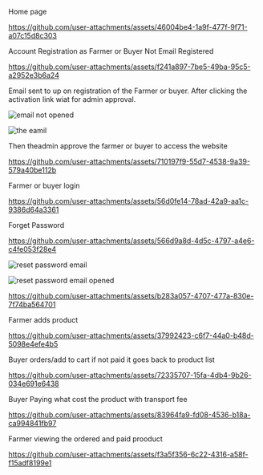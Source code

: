 Home page

https://github.com/user-attachments/assets/46004be4-1a9f-477f-9f71-a07c15d8c303

Account Registration as Farmer or Buyer Not Email Registered

https://github.com/user-attachments/assets/f241a897-7be5-49ba-95c5-a2952e3b6a24

Email sent to up on registration of the Farmer or buyer.
After clicking the activation link wiat for admin approval.

![email not opened](https://github.com/user-attachments/assets/29b9b9c3-cd6b-4889-987f-6f2c7c65ed5d)

![the eamil](https://github.com/user-attachments/assets/903f6b61-a91b-4a01-9656-b36fdeedabb4)

Then theadmin approve the farmer or buyer to access the website

https://github.com/user-attachments/assets/710197f9-55d7-4538-9a39-579a40be112b

Farmer or buyer login

https://github.com/user-attachments/assets/56d0fe14-78ad-42a9-aa1c-9386d64a3361

Forget Password

https://github.com/user-attachments/assets/566d9a8d-4d5c-4797-a4e6-c4fe053f28e4

![reset password email](https://github.com/user-attachments/assets/8851d92d-86a0-4d32-b161-5521f16cc953)

![reset password email opened](https://github.com/user-attachments/assets/c1268da2-c903-4b3c-9691-bed573ed14a9)

https://github.com/user-attachments/assets/b283a057-4707-477a-830e-7f74ba564701

Farmer adds product 

https://github.com/user-attachments/assets/37992423-c6f7-44a0-b48d-5098e4efe4b5

Buyer orders/add to cart if not paid it goes back to product list

https://github.com/user-attachments/assets/72335707-15fa-4db4-9b26-034e691e6438

Buyer Paying what cost the product with transport fee

https://github.com/user-attachments/assets/83964fa9-fd08-4536-b18a-ca994841fb97

Farmer viewing the ordered and paid prooduct

https://github.com/user-attachments/assets/f3a5f356-6c22-4316-a58f-f15adf8199e1


